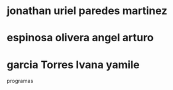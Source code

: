# jonathan uriel paredes martinez
# espinosa olivera angel arturo
# garcia Torres Ivana yamile
programas

